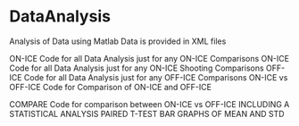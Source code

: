 # DataAnalysis
Analysis of Data using Matlab
Data is provided in XML files

ON-ICE Code for all Data Analysis just for any ON-ICE Comparisons
ON-ICE Code for all Data Analysis just for any ON-ICE Shooting Comparisons
OFF-ICE Code for all Data Analysis just for any OFF-ICE Comparisons
ON-ICE vs OFF-ICE Code for Comparison of ON-ICE and OFF-ICE

COMPARE Code for comparison between ON-ICE vs OFF-ICE 
  INCLUDING A STATISTICAL ANALYSIS
    PAIRED T-TEST
    BAR GRAPHS OF MEAN AND STD
